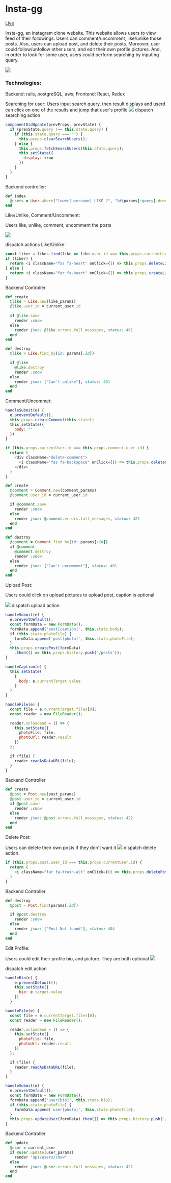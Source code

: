 # Insta-gg

[Live](http://insta-gg.herokuapp.com)

Insta-gg, an instagram clone website. This website allows users to view feed of their followings. Users can comment/uncomment, like/unlike those posts. Also, users can upload post, and delete their posts. Moreover, user could follow/unfollow other users, and edit their own profile pictures. And, in order to look for some user, users could perform searching by inputing query.

![](https://media.giphy.com/media/Q7q1sKclKWnLUfdiZb/giphy.gif)

### Technologies: 
Backend: rails, postgreSQL, aws; Frontend: React, Redux

Searching for user:
Users input search query, then result displays and userd can click on one of the results 
and jump that user's profile
![](https://media.giphy.com/media/MDlMr5jXfZasiijsvi/giphy.gif)
dispatch searching action
```javascript
componentDidUpdate(prevProps, prevState) {
  if (prevState.query !== this.state.query) {
    if (this.state.query === "") {
      this.props.clearSearchUsers();
    } else {
      this.props.fetchSearchUsers(this.state.query);
      this.setState({
        display: true
      })
    }
  }
}  
```
Backend controller:
```ruby 
def index
  @users = User.where("lower(username) LIKE ?", "%#{params[:query].downcase}%")
end
```

Like/Unlike, Comment/Uncomment:

Users like, unlike, comment, uncomment the posts 

![](https://media.giphy.com/media/hrvemi6kEchA0c9oXw/giphy.gif)

dispatch actions
Like/Unlike: 
```javascript
const liker = likes.find(like => like.user_id === this.props.currentUser.id);
if (liker) {
  return <i className="fas fa-heart" onClick={() => this.props.deleteLike(liker)}></i>
} else {
  return <i className="far fa-heart" onClick={() => this.props.createLike({ post_id: post.id })}></i>      
}
```

Backend Controller
```ruby
def create
  @like = Like.new(like_params)
  @like.user_id = current_user.id
  
  if @like.save
    render :show
  else
    render json: @like.errors.full_messages, status: 401
  end
end

def destroy
  @like = Like.find_by(id: params[:id])

  if @like 
    @like.destroy
    render :show
  else
    render json: ["Can't unlike"], status: 401
  end
end
```

Comment/Uncommet:
```javascript
handleSubmit(e) {
  e.preventDefault();
  this.props.createComment(this.state);
  this.setState({
    body: ""
  })
}

if (this.props.currentUser.id === this.props.comment.user_id) {
  return (
    <div className="delete-comment">
      <i className="fas fa-backspace" onClick={() => this.props.deleteComment(this.props.comment.id)} ></i>
    </div>
  )
}
```
```ruby
def create
  @comment = Comment.new(comment_params)
  @comment.user_id = current_user.id

  if @comment.save
    render :show
  else
    render json: @comment.errors.full_messages, status: 422
  end
end

def destroy
  @comment = Comment.find_by(id: params[:id])
  if @comment 
    @comment.destroy
    render :show
  else
    render json: ["Can't uncomment"], status: 401
  end
end
```

Upload Post:

Users could click on upload pictures to upload post, caption is optional

![](https://media.giphy.com/media/J1AA5PnlevqxPp9fSU/giphy.gif)
dispatch upload action
```javascript
handleSubmit(e) {
  e.preventDefault();
  const formData = new FormData();
  formData.append('post[caption]', this.state.body);
  if (this.state.photoFile) {
    formData.append('post[photo]', this.state.photoFile);
  }
  this.props.createPost(formData)
    .then(() => this.props.history.push('/posts'));
}

handleCaption(e) {
  this.setState(
    {
      body: e.currentTarget.value
    }
  )
}

handleFile(e) {
  const file = e.currentTarget.files[0];
  const reader = new FileReader();

  reader.onloadend = () => {
    this.setState({
      photoFile: file, 
      photoUrl: reader.result
    })
  };

  if (file) {
    reader.readAsDataURL(file);
  }
}
```

Backend Controller
```ruby
def create
  @post = Post.new(post_params)
  @post.user_id = current_user.id
  if @post.save
    render :show  
  else
    render json: @post.errors.full_messages, status: 422
  end
end
```

Delete Post:

Users can delete their own posts if they don't want it 
![](https://media.giphy.com/media/gh0igmo27EkKMY4Wbk/giphy.gif)
dispatch delete action
```javascript
if (this.props.post.user_id === this.props.currentUser.id) {
  return (
    <i className="far fa-trash-alt" onClick={() => this.props.deletePost(this.props.post.id)}></i>
  )
}
```

Backend Controller
```ruby
def destroy
  @post = Post.find(params[:id])

  if @post.destroy
    render :show
  else
    render json: ['Post Not found'], status: 404
  end
end
```

Edit Profile:

Users could edit their profile bio, and picture. They are both optional
![](https://media.giphy.com/media/iIwFxZHpt0QUkMPM9N/giphy.gif)

dispatch edit action
```javascript
handleBio(e) {
    e.preventDefault();
    this.setState({
      bio: e.target.value
    })
  }

handleFile(e) {
  const file = e.currentTarget.files[0];
  const reader = new FileReader();

  reader.onloadend = () => {
    this.setState({
      photoFile: file,
      photoUrl: reader.result
    })
  };

  if (file) {
    reader.readAsDataURL(file);
  }
}

handleSubmit(e) {
  e.preventDefault();
  const formData = new FormData();
  formData.append('user[bio]', this.state.bio);
  if (this.state.photoFile) {
    formData.append('user[photo]', this.state.photoFile);
  }
  this.props.updateUser(formData).then(() => this.props.history.push('/profile'));
}
```

Backend Controller
```ruby
def update
  @user = current_user
  if @user.update(user_params)
    render "api/users/show"
  else
    render json: @user.errors.full_messages, status: 422
  end
end
```